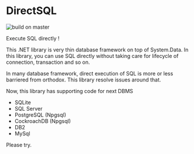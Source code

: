 # DirectSQL
![build on master](https://7k8m.visualstudio.com/DirectSQL/_apis/build/status/DirectSQL-.NET-CI)

Execute SQL directly !

This .NET library is very thin database framework on top of System.Data.
In this library, you can use SQL directly without taking care for lifecycle of connection, transaction and so on.

In many database framework, direct execution of SQL is more or less barriered from orthodox.
This library resolve issues around that.

Now, this library has supporting code for next DBMS
* SQLite
* SQL Server
* PostgreSQL (Npgsql)
* CockroachDB (Npgsql)
* DB2
* MySql

Please try.
